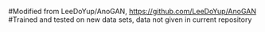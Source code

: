 #Modified from LeeDoYup/AnoGAN, https://github.com/LeeDoYup/AnoGAN
#Trained and tested on new data sets, data not given in current repository
